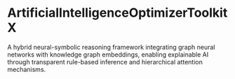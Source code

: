 # ArtificialIntelligenceOptimizerToolkitX
A hybrid neural-symbolic reasoning framework integrating graph neural networks with knowledge graph embeddings, enabling explainable AI through transparent rule-based inference and hierarchical attention mechanisms.
